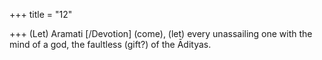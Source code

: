 +++
title = "12"

+++
(Let) Aramati [/Devotion] (come), (let) every unassailing one with the  mind of a god,
the faultless (gift?) of the Ādityas.